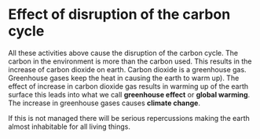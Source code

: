 # Effect of disruption of the carbon cycle
All these activities above cause the disruption of the carbon cycle.  The carbon in the environment is more than the carbon used.  This results in the increase of carbon dioxide on earth.  Carbon dioxide is a greenhouse gas.  Greenhouse gases keep the heat in causing the earth to warm up).  The effect of increase in carbon dioxide gas results in warming up of the earth surface this leads into what we call **greenhouse effect** or **global warming**. The increase in greenhouse gases causes **climate change**.

If this is not managed there will be serious repercussions making the earth almost inhabitable for all living things.
